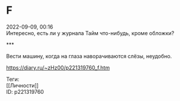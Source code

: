 F
==

   
 2022-09-09, 00:16   
  Интересно, есть ли у журнала Тайм что-нибудь, кроме обложки?   
   
 \*\*\*   
   
 Вести машину, когда на глаза наворачиваются слёзы, неудобно.   
    
 <https://diary.ru/~zHz00/p221319760_f.htm>   
   
 Теги:   
 [[Личности]]   
 ID: p221319760